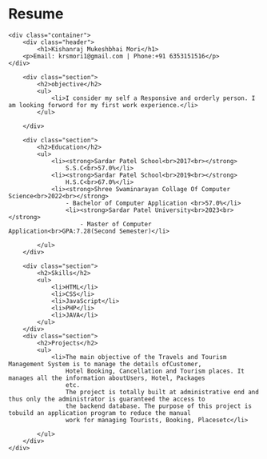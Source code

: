 # Resume
<!DOCTYPE html>
<html lang="en">
<head>
    <meta charset="UTF-8">
    <title>My Resume</title>
    <link rel="stylesheet" href="styles.css">
</head>
<body>

    <div class="container">
        <div class="header">
            <h1>Kishanraj Mukeshbhai Mori</h1>
        <p>Email: krsmori1@gmail.com | Phone:+91 6353151516</p>
    </div>

        <div class="section">
            <h2>objective</h2>
            <ul>
                <li>I consider my self a Responsive and orderly person. I am looking forword for my first work experience.</li>
            </ul>
            
        </div>

        <div class="section">
            <h2>Education</h2>
            <ul>
                <li><strong>Sardar Patel School<br>2017<br></strong>
                    S.S.C<br>57.0%</li>
                <li><strong>Sardar Patel School<br>2019<br></strong>
                    H.S.C<br>67.0%</li>
                <li><strong>Shree Swaminarayan Collage Of Computer Science<br>2022<br></strong>
                    - Bachelor of Computer Application <br>57.0%</li>
                    <li><strong>Sardar Patel University<br>2023<br></strong>
                        - Master of Computer Application<br>GPA:7.28(Second Semester)</li>
                
            </ul>
        </div>

        <div class="section">
            <h2>Skills</h2>
            <ul>
                <li>HTML</li>
                <li>CSS</li>
                <li>JavaScript</li>
                <li>PHP</li>
                <li>JAVA</li>
            </ul>
        </div>
        <div class="section">
            <h2>Projects</h2>
            <ul>
                <li>The main objective of the Travels and Tourism Management System is to manage the details ofCustomer,
                    Hotel Booking, Cancellation and Tourism places. It manages all the information aboutUsers, Hotel, Packages
                    etc.
                    The project is totally built at administrative end and thus only the administrator is guaranteed the access to
                    the backend database. The purpose of this project is tobuild an application program to reduce the manual
                    work for managing Tourists, Booking, Placesetc</li>
                
            </ul>
        </div>
    </div>

</body>
</html>
